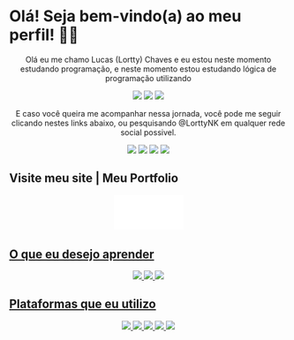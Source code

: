 # Olá! Seja bem-vindo(a) ao meu perfil! 😶‍🌫️

<p align="center"> Olá eu me chamo Lucas (Lortty) Chaves e eu estou neste momento estudando programação, e neste momento estou estudando lógica de programação utilizando</p>
<p align="center">
  <img src="https://cdn.jsdelivr.net/gh/devicons/devicon/icons/javascript/javascript-original.svg" width='100px'/> 
  <img src="https://cdn.jsdelivr.net/gh/devicons/devicon/icons/html5/html5-original-wordmark.svg" width='100px'/> 
  <img src="https://cdn.jsdelivr.net/gh/devicons/devicon/icons/css3/css3-original-wordmark.svg" width='100px'/>
  <p align="center">
    E caso você queira me acompanhar nessa jornada, você pode me seguir clicando nestes links abaixo, ou pesquisando @LorttyNK em qualquer rede social possivel.
  </p>
    <p align="center">
<a href="https://www.youtube.com/lorttynk" target="_blank"><img loading="lazy" src="https://img.shields.io/badge/YouTube-FF0000?style=for-the-badge&logo=youtube&logoColor=white" target="_blank"></a>
<a href="https://instagram.com/lorttynk" target="_blank"><img loading="lazy" src="https://img.shields.io/badge/-Instagram-%23E4405F?style=for-the-badge&logo=instagram&logoColor=white" target="_blank"></a>
<a href = "mailto:lortty.contato@gmail.com"><img loading="lazy" src="https://img.shields.io/badge/Gmail-D14836?style=for-the-badge&logo=gmail&logoColor=white" target="_blank"></a>
<a href="https://www.linkedin.com/in/lorttynk" target="_blank"><img loading="lazy" src="https://img.shields.io/badge/-LinkedIn-%230077B5?style=for-the-badge&logo=linkedin&logoColor=white" target="_blank"></a>   
    </p>
</p>

## Visite meu site | Meu Portfolio
<p align="center">
  <a href="https://sites.google.com/view/lorttynk/home"> <img src="https://github.com/LorttyNK/LorttyNK/blob/main/img/LNKsimple%20logo.png?raw=true" width='125px'/>
</p>

## O que eu desejo aprender
<p align="center">
  <img src="https://cdn.jsdelivr.net/gh/devicons/devicon/icons/cplusplus/cplusplus-original.svg" width='100px'/>
  <img src="https://cdn.jsdelivr.net/gh/devicons/devicon/icons/c/c-original.svg" width='100px'/>
  <img src="https://cdn.jsdelivr.net/gh/devicons/devicon/icons/python/python-original.svg" width='100px'/>
</p>

## Plataformas que eu utilizo
<p align="center">
  <img src="https://cdn.jsdelivr.net/gh/devicons/devicon/icons/windows8/windows8-original.svg" width='50px'/>
  <img src="https://cdn.jsdelivr.net/gh/devicons/devicon/icons/android/android-plain.svg" width='50px'/>
  <img src="https://cdn.jsdelivr.net/gh/devicons/devicon/icons/vscode/vscode-original.svg" width='50px'/>
  <img src="https://cdn.jsdelivr.net/gh/devicons/devicon/icons/gimp/gimp-original.svg" width='50px'/> 
  <img src="https://cdn.jsdelivr.net/gh/devicons/devicon/icons/photoshop/photoshop-plain.svg" width='50px'/>
</p>
